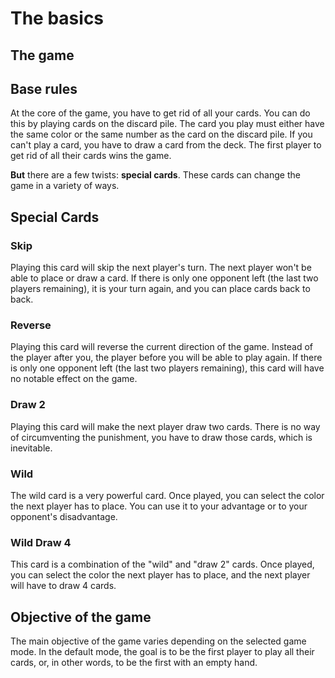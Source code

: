 # The basics

## The game

## Base rules

At the core of the game, you have to get rid of all your cards. You can do this by playing cards on the discard pile. The card you play must either have the same color or the same number as the card on the discard pile. If you can't play a card, you have to draw a card from the deck. The first player to get rid of all their cards wins the game.

**But** there are a few twists: **special cards**. These cards can change the game in a variety of ways.

## Special Cards

### Skip

Playing this card will skip the next player's turn. The next player won't be able to place or draw a card. If there is only one opponent left (the last two players remaining), it is your turn again, and you can place cards back to back. 

### Reverse

Playing this card will reverse the current direction of the game. Instead of the player after you, the player before you will be able to play again. If there is only one opponent left (the last two players remaining), this card will have no notable effect on the game.

### Draw 2

Playing this card will make the next player draw two cards. There is no way of circumventing the punishment, you have to draw those cards, which is inevitable.

### Wild

The wild card is a very powerful card. Once played, you can select the color the next player has to place. You can use it to your advantage or to your opponent's disadvantage.


### Wild Draw 4

This card is a combination of the "wild" and "draw 2" cards. Once played, you can select the color the next player has to place, and the next player will have to draw 4 cards.

## Objective of the game

The main objective of the game varies depending on the selected game mode. In the default mode, the goal is to be the first player to play all their cards, or, in other words, to be the first with an empty hand.
